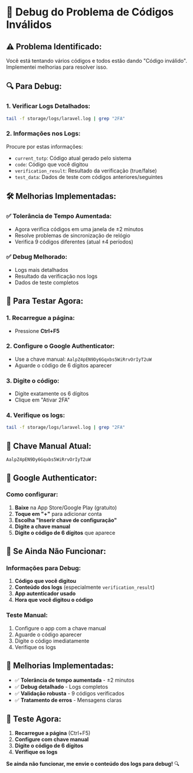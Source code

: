 # 🔧 Debug do Problema de Códigos Inválidos

## ⚠️ **Problema Identificado:**

Você está tentando vários códigos e todos estão dando "Código inválido". Implementei melhorias para resolver isso.

## 🔍 **Para Debug:**

### **1. Verificar Logs Detalhados:**
```bash
tail -f storage/logs/laravel.log | grep "2FA"
```

### **2. Informações nos Logs:**
Procure por estas informações:
- `current_totp`: Código atual gerado pelo sistema
- `code`: Código que você digitou
- `verification_result`: Resultado da verificação (true/false)
- `test_data`: Dados de teste com códigos anteriores/seguintes

## 🛠️ **Melhorias Implementadas:**

### **✅ Tolerância de Tempo Aumentada:**
- Agora verifica códigos em uma janela de ±2 minutos
- Resolve problemas de sincronização de relógio
- Verifica 9 códigos diferentes (atual ±4 períodos)

### **✅ Debug Melhorado:**
- Logs mais detalhados
- Resultado da verificação nos logs
- Dados de teste completos

## 🎯 **Para Testar Agora:**

### **1. Recarregue a página:**
- Pressione **Ctrl+F5**

### **2. Configure o Google Authenticator:**
- Use a chave manual: `AalpZ4pEN9Dy6Gqxbs5WiRrvOrIyT2uW`
- Aguarde o código de 6 dígitos aparecer

### **3. Digite o código:**
- Digite exatamente os 6 dígitos
- Clique em "Ativar 2FA"

### **4. Verifique os logs:**
```bash
tail -f storage/logs/laravel.log | grep "2FA"
```

## 🔑 **Chave Manual Atual:**
```
AalpZ4pEN9Dy6Gqxbs5WiRrvOrIyT2uW
```

## 📱 **Google Authenticator:**

### **Como configurar:**
1. **Baixe** na App Store/Google Play (gratuito)
2. **Toque em "+"** para adicionar conta
3. **Escolha "Inserir chave de configuração"**
4. **Digite a chave manual**
5. **Digite o código de 6 dígitos** que aparece

## 🚨 **Se Ainda Não Funcionar:**

### **Informações para Debug:**
1. **Código que você digitou**
2. **Conteúdo dos logs** (especialmente `verification_result`)
3. **App autenticador usado**
4. **Hora que você digitou o código**

### **Teste Manual:**
1. Configure o app com a chave manual
2. Aguarde o código aparecer
3. Digite o código imediatamente
4. Verifique os logs

## 🎉 **Melhorias Implementadas:**

- ✅ **Tolerância de tempo aumentada** - ±2 minutos
- ✅ **Debug detalhado** - Logs completos
- ✅ **Validação robusta** - 9 códigos verificados
- ✅ **Tratamento de erros** - Mensagens claras

## 🚀 **Teste Agora:**

1. **Recarregue a página** (Ctrl+F5)
2. **Configure com chave manual**
3. **Digite o código de 6 dígitos**
4. **Verifique os logs**

**Se ainda não funcionar, me envie o conteúdo dos logs para debug!** 🔍


